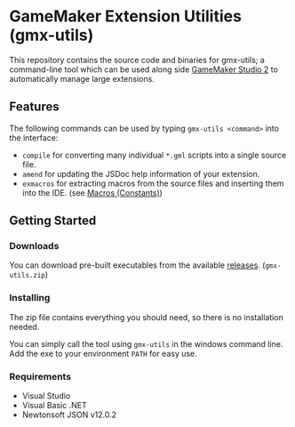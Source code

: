 # GameMaker Extension Utilities (gmx-utils)

This repository contains the source code and binaries for gmx-utils; a command-line tool which can be used along side [GameMaker Studio 2](https://www.yoyogames.com/gamemaker) to automatically manage large extensions.

## Features

The following commands can be used by typing `gmx-utils <command>` into the interface:

 - `compile` for converting many individual `*.gml` scripts into a single source file.
 - `amend` for updating the JSDoc help information of your extension.
 - `exmacros` for extracting macros from the source files and inserting them into the IDE. (see [Macros (Constants)](https://docs2.yoyogames.com/source/_build/3_scripting/3_gml_overview/6_scope.html))

## Getting Started

### Downloads

You can download pre-built executables from the available [releases](https://github.com/GameMakerDiscord/gmx-utils/releases). (`gmx-utils.zip`)

### Installing

The zip file contains everything you should need, so there is no installation needed.

You can simply call the tool using `gmx-utils` in the windows command line. Add the exe to your environment `PATH` for easy use.

### Requirements
 - Visual Studio
 - Visual Basic .NET
 - Newtonsoft JSON v12.0.2